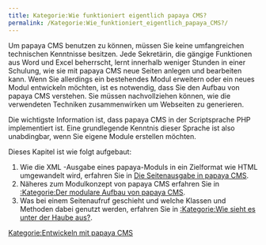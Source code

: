 ```yaml
---
title: Kategorie:Wie funktioniert eigentlich papaya CMS?
permalink: /Kategorie:Wie_funktioniert_eigentlich_papaya_CMS?/
---
```


Um papaya CMS benutzen zu können, müssen Sie keine umfangreichen technischen Kenntnisse besitzen. Jede Sekretärin, die gängige Funktionen aus Word und Excel beherrscht, lernt innerhalb weniger Stunden in einer Schulung, wie sie mit papaya CMS neue Seiten anlegen und bearbeiten kann. Wenn Sie allerdings ein bestehendes Modul erweitern oder ein neues Modul entwickeln möchten, ist es notwendig, dass Sie den Aufbau von papaya CMS verstehen. Sie müssen nachvollziehen können, wie die verwendeten Techniken zusammenwirken um Webseiten zu generieren.

Die wichtigste Information ist, dass papaya CMS in der Scriptsprache PHP implementiert ist. Eine grundlegende Kenntnis dieser Sprache ist also unabdingbar, wenn Sie eigene Module erstellen möchten.

Dieses Kapitel ist wie folgt aufgebaut:

1.  Wie die XML -Ausgabe eines papaya-Moduls in ein Zielformat wie HTML umgewandelt wird, erfahren Sie in [Die Seitenausgabe in papaya CMS](/Die_Seitenausgabe_in_papaya_CMS ).
2.  Näheres zum Modulkonzept von papaya CMS erfahren Sie in [:Kategorie:Der modulare Aufbau von papaya CMS](/:Kategorie:Der_modulare_Aufbau_von_papaya_CMS ).
3.  Was bei einem Seitenaufruf geschieht und welche Klassen und Methoden dabei genutzt werden, erfahren Sie in [:Kategorie:Wie sieht es unter der Haube aus?](/:Kategorie:Wie_sieht_es_unter_der_Haube_aus? ).

[Kategorie:Entwickeln mit papaya CMS](/Kategorie:Entwickeln_mit_papaya_CMS )